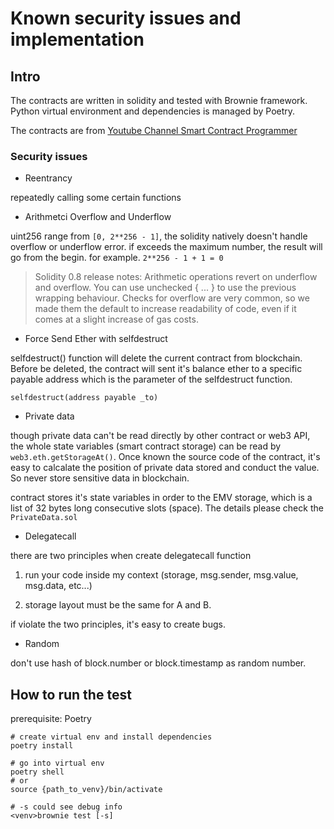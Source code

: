 # Known security issues and implementation

## Intro

The contracts are written in solidity and tested with Brownie framework. Python virtual environment and dependencies is managed by Poetry.

The contracts are from [Youtube Channel Smart Contract Programmer](https://www.youtube.com/watch?v=4Mm3BCyHtDY&list=PLO5VPQH6OWdWsCgXJT9UuzgbC8SPvTRi5)

### Security issues

- Reentrancy

repeatedly calling some certain functions

- Arithmetci Overflow and Underflow

uint256 range from `[0, 2**256 - 1]`, the solidity natively doesn't handle overflow or underflow error. if exceeds the maximum number, the result will go from the begin. for example. `2**256 - 1 + 1 = 0`

> Solidity 0.8 release notes: Arithmetic operations revert on underflow and overflow. You can use unchecked { ... } to use the previous wrapping behaviour. Checks for overflow are very common, so we made them the default to increase readability of code, even if it comes at a slight increase of gas costs.

- Force Send Ether with selfdestruct

selfdestruct() function will delete the current contract from blockchain. Before be deleted, the contract will sent it's balance ether to a specific payable address which is the parameter of the selfdestruct function.

```solidity
selfdestruct(address payable _to)
```

- Private data

though private data can't be read directly by other contract or web3 API, the whole state variables (smart contract storage) can be read by `web3.eth.getStorageAt()`. Once known the source code of the contract, it's easy to calcalate the position of private data stored and conduct the value. So never store sensitive data in blockchain. 

contract stores it's state variables in order to the EMV storage, which is a list of 32 bytes long consecutive slots (space). The details please check the `PrivateData.sol` 

- Delegatecall

there are two principles when create delegatecall function

1. run your code inside my context (storage, msg.sender, msg.value, msg.data, etc...)

2. storage layout must be the same for A and B.

if violate the two principles, it's easy to create bugs. 

- Random

don't use hash of block.number or block.timestamp as random number. 

## How to run the test

prerequisite: Poetry

```
# create virtual env and install dependencies
poetry install

# go into virtual env 
poetry shell
# or
source {path_to_venv}/bin/activate
```

```
# -s could see debug info
<venv>brownie test [-s]
```
